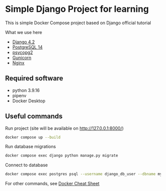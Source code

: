 # Simple Django Project for learning

This is simple Docker Compose project based on Django official tutorial

What we use here

- [Django 4.2](https://docs.djangoproject.com/en/4.2/intro/tutorial01/)
- [PostgreSQL 14](https://hub.docker.com/_/postgres)
- [psycopg2](https://pypi.org/project/psycopg2/)
- [Gunicorn](https://pypi.org/project/gunicorn/)
- [Nginx](https://hub.docker.com/_/nginx)

## Required software

- python 3.9.16
- pipenv
- Docker Desktop

## Useful commands

Run project (site will be available on http://127.0.0.1:8000/)

```sh
docker compose up --build
```

Run database migrations

```sh
docker compose exec django python manage.py migrate 
```

Connect to database

```sh
docker compose exec postgres psql --username django_db_user --dbname mysite_db
```

For other commands, see [Docker Cheat Sheet](https://dockerlabs.collabnix.com/docker/cheatsheet/)
